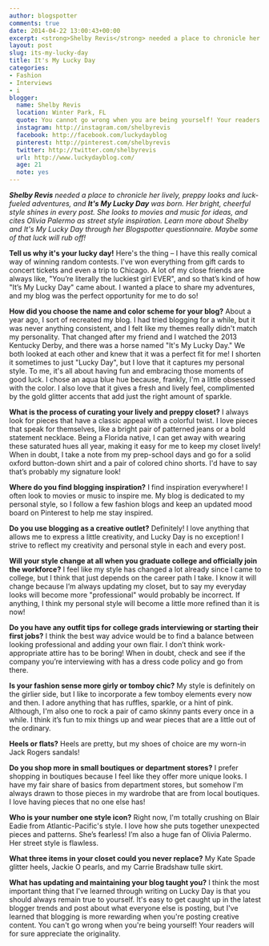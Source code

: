 ```yaml
---
author: blogspotter
comments: true
date: 2014-04-22 13:00:43+00:00
excerpt: <strong>Shelby Revis</strong> needed a place to chronicle her lively, preppy looks and luck-fueled adventures, and <strong>It's My Lucky Day</strong> was born.
layout: post
slug: its-my-lucky-day
title: It's My Lucky Day
categories:
- Fashion
- Interviews
- i
blogger:
  name: Shelby Revis
  location: Winter Park, FL
  quote: You cannot go wrong when you are being yourself! Your readers will for sure appreciate the originality.
  instagram: http://instagram.com/shelbyrevis
  facebook: http://facebook.com/luckydayblog
  pinterest: http://pinterest.com/shelbyrevis
  twitter: http://twitter.com/shelbyrevis
  url: http://www.luckydayblog.com/
  age: 21
  note: yes
---
```


_**Shelby Revis** needed a place to chronicle her lively, preppy looks and luck-fueled adventures, and **It's My Lucky Day** was born. Her bright, cheerful style shines in every post. She looks to movies and music for ideas, and cites Olivia Palermo as street style inspiration. Learn more about Shelby and It's My Lucky Day through her Blogspotter questionnaire. Maybe some of that luck will rub off!_

**Tell us why it's your lucky day!** Here's the thing – I have this really comical way of winning random contests. I've won everything from gift cards to concert tickets and even a trip to Chicago. A lot of my close friends are always like, "You’re literally the luckiest girl EVER", and so that’s kind of how "It’s My Lucky Day" came about. I wanted a place to share my adventures, and my blog was the perfect opportunity for me to do so!

**How did you choose the name and color scheme for your blog?** About a year ago, I sort of recreated my blog. I had tried blogging for a while, but it was never anything consistent, and I felt like my themes really didn't match my personality. That changed after my friend and I watched the 2013 Kentucky Derby, and there was a horse named "It's My Lucky Day." We both looked at each other and knew that it was a perfect fit for me! I shorten it sometimes to just "Lucky Day", but I love that it captures my personal style. To me, it's all about having fun and embracing those moments of good luck. I chose an aqua blue hue because, frankly, I'm a little obsessed with the color. I also love that it gives a fresh and lively feel, complimented by the gold glitter accents that add just the right amount of sparkle.

**What is the process of curating your lively and preppy closet?** I always look for pieces that have a classic appeal with a colorful twist. I love pieces that speak for themselves, like a bright pair of patterned jeans or a bold statement necklace. Being a Florida native, I can get away with wearing these saturated hues all year, making it easy for me to keep my closet lively! When in doubt, I take a note from my prep-school days and go for a solid oxford button-down shirt and a pair of colored chino shorts. I'd have to say that’s probably my signature look!

**Where do you find blogging inspiration?** I find inspiration everywhere! I often look to movies or music to inspire me. My blog is dedicated to my personal style, so I follow a few fashion blogs and keep an updated mood board on Pinterest to help me stay inspired.

**Do you use blogging as a creative outlet?** Definitely! I love anything that allows me to express a little creativity, and Lucky Day is no exception! I strive to reflect my creativity and personal style in each and every post.

**Will your style change at all when you graduate college and officially join the workforce?** I feel like my style has changed a lot already since I came to college, but I think that just depends on the career path I take. I know it will change because I’m always updating my closet, but to say my everyday looks will become more "professional" would probably be incorrect. If anything, I think my personal style will become a little more refined than it is now!

**Do you have any outfit tips for college grads interviewing or starting their first jobs?** I think the best way advice would be to find a balance between looking professional and adding your own flair. I don’t think work-appropriate attire has to be boring! When in doubt, check and see if the company you’re interviewing with has a dress code policy and go from there.

**Is your fashion sense more girly or tomboy chic?** My style is definitely on the girlier side, but I like to incorporate a few tomboy elements every now and then. I adore anything that has ruffles, sparkle, or a hint of pink. Although, I'm also one to rock a pair of camo skinny pants every once in a while. I think it’s fun to mix things up and wear pieces that are a little out of the ordinary.

**Heels or flats?** Heels are pretty, but my shoes of choice are my worn-in Jack Rogers sandals!

**Do you shop more in small boutiques or department stores?** I prefer shopping in boutiques because I feel like they offer more unique looks. I have my fair share of basics from department stores, but somehow I'm always drawn to those pieces in my wardrobe that are from local boutiques. I love having pieces that no one else has!

**Who is your number one style icon?** Right now, I'm totally crushing on Blair Eadie from Atlantic-Pacific's style. I love how she puts together unexpected pieces and patterns. She’s fearless! I’m also a huge fan of Olivia Palermo. Her street style is flawless.

**What three items in your closet could you never replace?** My Kate Spade glitter heels, Jackie O pearls, and my Carrie Bradshaw tulle skirt.

**What has updating and maintaining your blog taught you?** I think the most important thing that I've learned through writing on Lucky Day is that you should always remain true to yourself. It's easy to get caught up in the latest blogger trends and post about what everyone else is posting, but I've learned that blogging is more rewarding when you're posting creative content. You can't go wrong when you're being yourself! Your readers will for sure appreciate the originality.
